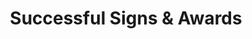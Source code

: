 ---
title: "Successful Signs & Awards"
url: /columbia-falls/successful-signs-und-awards/
shop: Lebensmittel
---
